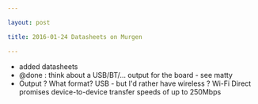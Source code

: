```yaml
---

layout: post

title: 2016-01-24 Datasheets on Murgen

---
```



-   added datasheets
-   @done : think about a USB/BT/... output for the board - see matty
-   Output ? What format? USB - but I'd rather have wireless ? Wi-Fi
    Direct promises device-to-device transfer speeds of up to 250Mbps

